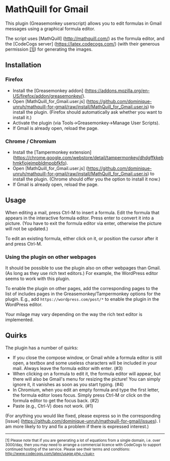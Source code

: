 # MathQuill for Gmail

This plugin (Greasemonkey userscript) allows you to edit formulas in Gmail messages using a graphical formula editor.

The script uses [MathQuill] (http://mathquill.com/) as the formula
editor, and the [CodeCogs server] (https://latex.codecogs.com/) (with
their generous permission [\[1\]](#codecogs)) for generating the images.

## Installation

### Firefox

* Install the [Greasemonkey addon] (https://addons.mozilla.org/en-US/firefox/addon/greasemonkey/).
* Open [MathQuill_for_Gmail.user.js] (https://github.com/dominique-unruh/mathquill-for-gmail/raw/install/MathQuill_for_Gmail.user.js) to install the plugin. (Firefox should automatically ask whether you want to install it.)
* Activate the plugin (via Tools->Greasemonkey->Manage User Scripts).
* If Gmail is already open, reload the page.

### Chrome / Chromium

* Install the [Tampermonkey extension] (https://chrome.google.com/webstore/detail/tampermonkey/dhdgffkkebhmkfjojejmpbldmpobfkfo).
* Open [MathQuill_for_Gmail.user.js] (https://github.com/dominique-unruh/mathquill-for-gmail/raw/install/MathQuill_for_Gmail.user.js) to install the plugin. (Chrome should offer you the option to install it now.)
* If Gmail is already open, reload the page.

## Usage

When editing a mail, press Ctrl-M to insert a formula. Edit the formula that appears in the interactive formula editor. Press enter to convert it into a picture. (You have to exit the formula editor via enter, otherwise the picture will not be updated.)

To edit an existing formula, either click on it, or position the cursor after it and press Ctrl-M.

### Using the plugin on other webpages

It should be possible to use the plugin also on other webpages
than Gmail. (As long as they use rich text editors.) For example, the
WordPress editor seems to work with this plugin.

To enable the plugin on other pages, add the corresponding pages
to the list of includes pages in the Greasemonkey/Tampermonkey options
for the plugin. E.g., add `https://wordpress.com/post/*` to enable
the plugin in the WordPress editor.

Your milage may vary depending on the way the rich text editor is
implemented.

## Quirks

The plugin has a number of quirks:
* If you close the compose window, or Gmail while a formula editor is still open, a textbox and some useless characters will be included in your mail. Always leave the formula editor with enter. (#3)
* When clicking on a formula to edit it, the formula editor will appear, but there will also be Gmail's menu for resizing the picture! You can simply ignore it, it vanishes as soon as you start typing. (#4)
* In Chromium, when you edit an empty formula and type the first letter, the formula editor loses focus. Simply press Ctrl-M or click on the formula editor to get the focus back. (#2)
* Paste (e.g., Ctrl-V) does not work. (#1)

(For anything you would like fixed, please express so in the corresponding [issue] (https://github.com/dominique-unruh/mathquill-for-gmail/issues). I am more likely to try and fix a problem if there is expressed interest.)

----

<sup><a name="codecogs"/>[1] Please note that if you are generating a lot of equations from a single domain, i.e. over 3000/day, then you may need to arrange a commercial licence with CodeCogs to support continued hosting of the service. Please see their terms and conditions: http://www.codecogs.com/latex/usage.php.</sup>
